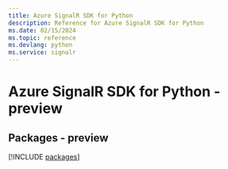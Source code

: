 ```yaml
---
title: Azure SignalR SDK for Python
description: Reference for Azure SignalR SDK for Python
ms.date: 02/15/2024
ms.topic: reference
ms.devlang: python
ms.service: signalr
---
```

# Azure SignalR SDK for Python - preview
## Packages - preview
[!INCLUDE [packages](signalr-index.md)]